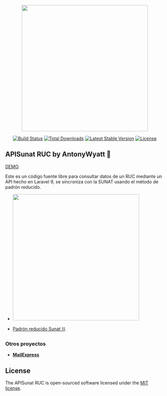 <p align="center"><a href="https://laravel.com" target="_blank"><img src="https://raw.githubusercontent.com/laravel/art/master/logo-lockup/5%20SVG/2%20CMYK/1%20Full%20Color/laravel-logolockup-cmyk-red.svg" width="400"></a></p>

<p align="center">
<a href="https://travis-ci.org/laravel/framework"><img src="https://travis-ci.org/laravel/framework.svg" alt="Build Status"></a>
<a href="https://packagist.org/packages/laravel/framework"><img src="https://img.shields.io/packagist/dt/laravel/framework" alt="Total Downloads"></a>
<a href="https://packagist.org/packages/laravel/framework"><img src="https://img.shields.io/packagist/v/laravel/framework" alt="Latest Stable Version"></a>
<a href="https://packagist.org/packages/laravel/framework"><img src="https://img.shields.io/packagist/l/laravel/framework" alt="License"></a>
</p>

## APISunat RUC by AntonyWyatt 🎋
[DEMO](http://evening-shore-51048.herokuapp.com/dashboard).

Este es un código fuente libre para consultar datos de un RUC mediante un API hecho en Laravel 9, se sincroniza con la SUNAT usando el método de padrón reducido.

- <img src="https://i.ibb.co/9YLVbm1/red.png" width="400">

- [Padrón reducido Sunat ⛓](http://www2.sunat.gob.pe/padron_reducido_ruc.zip).

### Otros proyectos

- **[MailExpress](https://github.com/antonywyatt/mail-express)**


## License

The APISunat RUC is open-sourced software licensed under the [MIT license](https://opensource.org/licenses/MIT).
